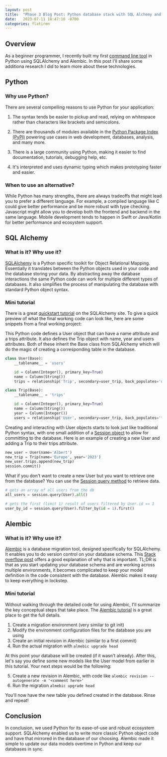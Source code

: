```yaml
---
layout: post
title:  "Phase 3 Blog Post: Python database stack with SQL Alchemy and Alembic"
date:   2023-07-11 18:47:10 -0700
categories: flatiron
---
```


## Overview

As a beginner programmer, I recently built my first [command line tool](https://github.com/rendely/phase-3-project-CLI) in Python using SQLAlchemy and Alembic. In this post I'll share some additiona research I did to learn more about these technologies.

## Python

### Why use Python?

There are several compelling reasons to use Python for your application:

1. The syntax tends be easier to pickup and read, relying on whitespace rather than characters like brackets and semicolons.

2. There are thousands of modules available in the [Python Package Index (PyPI)](https://pypi.org/) powering use cases in web development, databases, analysis, and many more.

3. There is a large community using Python, making it easier to find documentation, tutorials, debugging help, etc.

4. It's interpreted and uses dynamic typing which makes prototyping faster and easier.

### When to use an alternative?

While Python has many strengths, there are always tradeoffs that might lead you to prefer a different language. For example, a compiled language like C could give better performance and be more robust with type checking. Javascript might allow you to develop both the frontend and backend in the same language. Mobile development tends to happen in Swift or Java/Kotlin for better performance and ecosystem support.

## SQL Alchemy

### What is it? Why use it?

[SQLAlchemy](https://www.sqlalchemy.org/) is a Python specific toolkit for Object Relational Mapping. Essentially it translates between the Python objects used in your code and the database storing your data. By abstracting away the database interactions the same Python code can work for multiple different types of databases. It also simplifies the process of manipulating the database with standard Python object syntax.

### Mini tutorial

There is a great [quickstart tutorial](https://docs.sqlalchemy.org/en/20/orm/quickstart.html) on the SQLAlchemy site. To give a quick preview of what the final working code can look like, here are some snippets from a final working project:

This Python code defines a User object that can have a name attribute and a trips attribute. It also defines the Trip object with name, year and users attributes. Both of these inherit the Base class from SQLAlchemy which will do the magic of creating a corresponding table in the database.

```python
class User(Base):
    __tablename__ = 'users'

    id = Column(Integer(), primary_key=True)
    name = Column(String())
    trips = relationship('Trip', secondary=user_trip, back_populates='users')

class Trip(Base):
    __tablename__ = 'trips'

    id = Column(Integer(), primary_key=True)
    name = Column(String())
    year = Column(Integer())
    users = relationship('User', secondary=user_trip, back_populates='trips')
```

Creating and interacting with User objects starts to look just like traditional Python syntax, with one small addition of a [Session object](https://docs.sqlalchemy.org/en/20/orm/session_basics.html) to allow for committing to the database. Here is an example of creating a new User and adding a Trip to their trips attribute.

```python
new_user = User(name='Albert')
new_trip = Trip(name='Europe', year='2023')
new_user.trips.append(new_trip) 
session.commit()
```

What if you don't want to create a new User but you want to retrieve one from the database? You can use the [Session query method](https://docs.sqlalchemy.org/en/14/orm/query.html) to retrieve data.

```python
# gets an array of all users from the db
all_users = session.query(User).all()

# gets the first (limit 1) result of users filtered by User.id == 1
user_by_id = session.query(User).filter_by(id = 1).first()
```

## Alembic

### What is it? Why use it?

[Alembic](https://alembic.sqlalchemy.org/en/latest/) is a database migration tool, designed specifically for SQLAlchemy. It enables you to do version control on your database schema. This [Stack overflow post](https://stackoverflow.com/questions/30425214/what-is-the-difference-between-creating-db-tables-using-alembic-and-defining-mod) offers a good explanation of why that is important. TL;DR is that as you start updating your database schema and are working across multiple environments, it becomes complicated to keep your model definition in the code consistent with the database. Alembic makes it easy to keep everything in lockstep.

### Mini tutorial

Without walking through the detailed code for using Alembic, I'll summarize the key conceptual steps that take place. The [Alembic tutorial](https://alembic.sqlalchemy.org/en/latest/tutorial.html) is a great place to get the full details.

1. Create a migration environment (very similar to git init)
2. Modify the environment configuration files for the database you are using
3. Create an initial revision in Alembic (similar to a first commit)
4. Run the actual migration with `almebic upgrade head`

At this point your database will be created (if it wasn't already). After this, let's say you define some new models like the User model from earlier in this tutorial. Your next steps would be the following:

5. Create a new revision in Alembic, with code like `alembic revision --autogenerate -m '<comment here>'`
6. Run the migration `almebic upgrade head`

You'll now have the new table you defined created in the database. Rinse and repeat!

## Conclusion

In conclusion, we used Python for its ease-of-use and robust ecosystem support. SQLAlchemy enabled us to write more classic Python object code and have that mirrored in the database of our choosing. Alembic made it simple to update our data models overtime in Python and keep our databases in sync.
